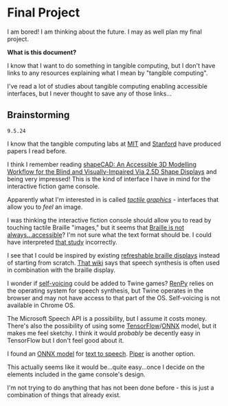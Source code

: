 # Final Project 


I am bored! I am thinking about the future. I may as well plan my final project.

**What is this document?**

I know that I want to do something in tangible computing, but I don't have links to any resources explaining what I mean by "tangible computing".

I've read a lot of studies about tangible computing enabling accessible interfaces, but I never thought to save any of those links...

## Brainstorming

`9.5.24`

I know that the tangible computing labs at [MIT](https://tangible.media.mit.edu) and [Stanford](https://shape.stanford.edu/) have produced papers I read before.


I think I remember reading [shapeCAD: An Accessible 3D Modelling Workflow for the
Blind and Visually-Impaired Via 2.5D Shape Displays](https://shape.stanford.edu/research/shapeCAD/shapeCAD-Paper_ASSETS19.pdf) and being very impressed! This is the kind of interface I have in mind for the interactive fiction game console.

Apparently what I'm interested in is called [*tactile graphics*](https://ieeexplore.ieee.org/abstract/document/5227855) - interfaces that allow you to *feel* an image.

I was thinking the interactive fiction console should allow you to read by touching tactile Braille "images," but it seems that [Braille is not always...accessible](https://dl.acm.org/doi/fullHtml/10.1145/3544548.3580844)? I'm not sure what the text format should be. I could have interpreted [that study](https://dl.acm.org/doi/fullHtml/10.1145/3544548.3580844) incorrectly.

I see that I could be inspired by existing [refreshable braille displays](https://en.wikipedia.org/wiki/Refreshable_braille_display) instead of starting from scratch. [That wiki](https://en.wikipedia.org/wiki/Refreshable_braille_display) says that speech synthesis is often used in combination with the braille display. 

I wonder if [self-voicing](https://www.renpy.org/doc/html/self_voicing.html) could be added to Twine games? [RenPy](https://www.renpy.org) relies on the operating system for speech synthesis, but Twine operates in the browser and may not have access to that part of the OS. Self-voicing is not available in Chrome OS.

The Microsoft Speech API is a possibility, but I assume it costs money. There's also the possibility of using some [TensorFlow](https://js.tensorflow.org/index.html)/[ONNX](https://github.com/microsoft/onnxruntime) model, but it makes me feel sketchy. I think it would *probably* be decently easy in TensorFlow but I don't feel good about it.

I found an [ONNX model](https://k2-fsa.github.io/sherpa/onnx/tts/wasm/index.html) for [text to speech](https://en.wikipedia.org/wiki/Speech_synthesis). [Piper](https://github.com/wide-video/piper-wasm) is another option. 

This actually seems like it would be...quite easy...once I decide on the elements included in the game console's design.

I'm not trying to do anything that has not been done before - this is just a combination of things that already exist.


